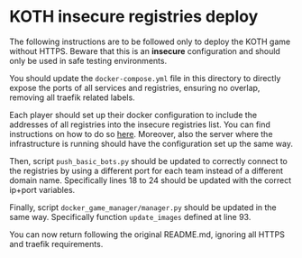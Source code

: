 # KOTH insecure registries deploy

The following instructions are to be followed only to deploy the KOTH game without HTTPS.
Beware that this is an <strong>insecure</strong> configuration and should only be used in safe testing environments.

You should update the `docker-compose.yml` file in this directory to directly expose the ports of all services and registries, ensuring no overlap, removing all traefik related labels.

Each player should set up their docker configuration to include the addresses of all registries into the insecure registries list.
You can find instructions on how to do so [here](https://docs.docker.com/registry/insecure/). 
Moreover, also the server where the infrastructure is running should have the configuration set up the same way.

Then, script `push_basic_bots.py` should be updated to correctly connect to the registries by using a different port for each team instead of a different domain name. Specifically lines 18 to 24 should be updated with the correct ip+port variables.

Finally, script `docker_game_manager/manager.py` should be updated in the same way. Specifically function `update_images` defined at line 93.

You can now return following the original README.md, ignoring all HTTPS and traefik requirements.